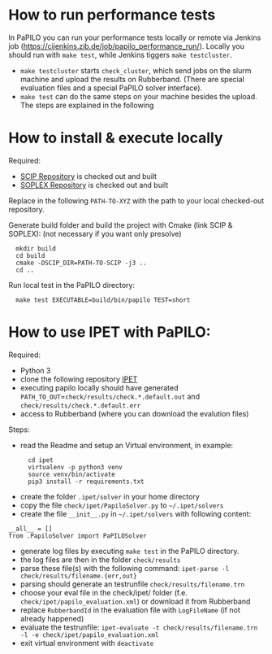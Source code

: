 # How to run performance tests

In PaPILO you can run your performance tests locally or remote via Jenkins job
(https://cijenkins.zib.de/job/papilo_performance_run/). Locally you should run with `make test`, while Jenkins
tiggers `make testcluster`.

- `make testcluster` starts `check_cluster`, which send jobs on the slurm machine and upload the results on
  Rubberband. (There are special evaluation files and a special PaPILO solver interface).
- `make test` can do the same steps on your machine besides the upload. The steps are explained in the following

# How to install & execute locally

Required:

- [SCIP Repository](https://git.zib.de/integer/scip) is checked out and built
- [SOPLEX Repository](https://git.zib.de/integer/soplex) is checked out and built

Replace in the following `PATH-TO-XYZ` with the path to your local checked-out repository.

Generate build folder and build the project with Cmake (link SCIP & SOPLEX): (not necessary if you want only presolve)

```
  mkdir build
  cd build
  cmake -DSCIP_DIR=PATH-TO-SCIP -j3 ..
  cd ..
```

Run local test in the PaPILO directory:

```
  make test EXECUTABLE=build/bin/papilo TEST=short
```

# How to use IPET with PaPILO:

Required:

- Python 3
- clone the following repository [IPET](https://github.com/GregorCH/ipet)
- executing papilo locally should have generated `PATH_TO_OUT`=`check/results/check.*.default.out`
  and `check/results/check.*.default.err`
- access to Rubberband (where you can download the evalution files)

Steps:

- read the Readme and setup an Virtual environment, in example:
  ```
    cd ipet
    virtualenv -p python3 venv
    source venv/bin/activate
    pip3 install -r requirements.txt
  ```
- create the folder `.ipet/solver` in your home directory
- copy the file `check/ipet/PapiloSolver.py` to `~/.ipet/solvers`
- create the file `__init__.py` in `~/.ipet/solvers` with following content:

```
__all__ = []
from .PapiloSolver import PaPILOSolver
```
- generate log files by executing `make test` in the PaPILO directory.
- the log files are then in the folder `check/results`
- parse these file(s) with the following command: `ipet-parse -l check/results/filename.{err,out}`
- parsing should generate an testrunfile `check/results/filename.trn`
- choose your eval file in the check/ipet/ folder (f.e. `check/ipet/papilo_evaluation.xml`) or download it from Rubberband
- replace `RubberbandId` in the evaluation file with `LogFileName` (if not already happened)
- evaluate the testrunfile: `ipet-evaluate -t check/results/filename.trn -l -e check/ipet/papilo_evaluation.xml`
- exit virtual environment with `deactivate`

